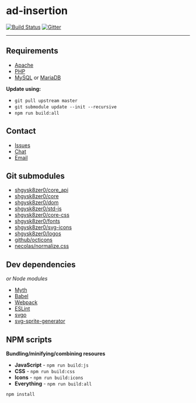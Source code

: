 # ad-insertion
[![Build Status](https://travis-ci.org/KVSun/ad-insertion.svg?branch=master)](https://travis-ci.org/KVSun/ad-insertion)
[![Gitter](https://badges.gitter.im/KVSun/ad-insertion.svg)](https://gitter.im/KVSun/ad-insertion)
- - -

## Requirements
- [Apache](https://httpd.apache.org/)
- [PHP](https://secure.php.net/)
- [MySQL](https://dev.mysql.com/) or [MariaDB](https://mariadb.org/)


**Update using:**

- `git pull upstream master`  
- `git submodule update --init --recursive`
- `npm run build:all`

## Contact
- [Issues](https://github.com/KVSun/ad-insertion/issues/)
- [Chat](https://gitter.im/KVSun/ad-insertion)
- [Email](mailto:editor@kvsun.com)

## Git submodules
- [shgysk8zer0/core_api](https://github.com/shgysk8zer0/core_api/)
- [shgysk8zer0/core](https://github.com/shgysk8zer0/core/)
- [shgysk8zer0/dom](https://github.com/shgysk8zer0/dom/)
- [shgysk8zer0/std-js](https://github.com/shgysk8zer0/std-js/)
- [shgysk8zer0/core-css](https://github.com/shgysk8zer0/core-css/)
- [shgysk8zer0/fonts](https://github.com/shgysk8zer0/fonts/)
- [shgysk8zer0/svg-icons](https://github.com/shgysk8zer0/svg-icons/)
- [shgysk8zer0/logos](https://github.com/shgysk8zer0/logos/)
- [github/octicons](https://github.com/github/octicons/)
- [necolas/normalize.css](https://github.com/necolas/normalize.css/)

## Dev dependencies
*or Node modules*

- [Myth](http://www.myth.io/)
- [Babel](https://babeljs.io/)
- [Webpack](https://webpack.github.io/)
- [ESLint](http://eslint.org/)
- [svgo](https://github.com/svg/svgo)
- [svg-sprite-generator](https://github.com/frexy/svg-sprite-generator)

## NPM scripts
**Bundling/minifying/combining resoures**

- **JavaScript** - `npm run build:js`
- **CSS** -  `npm run build:css`
- **Icons** - `npm run build:icons`
- **Everything** - `npm run build:all`
```
npm install
```
